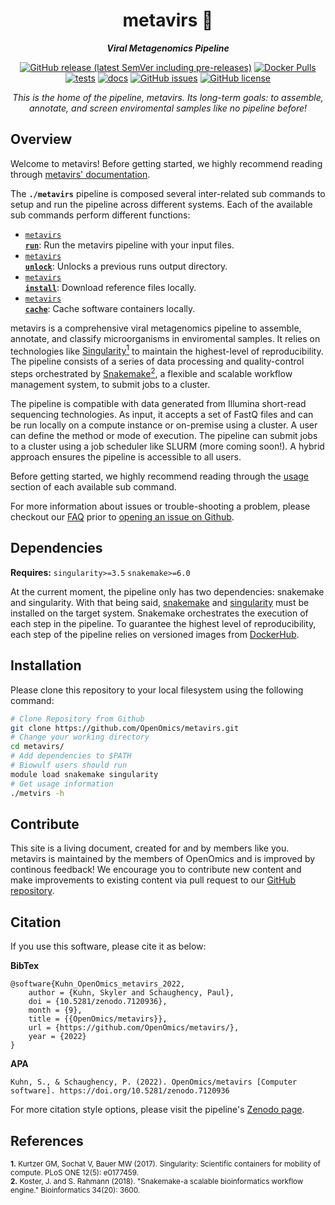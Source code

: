 <div align="center">
   
  <h1>metavirs 🔬</h1>
  
  **_Viral Metagenomics Pipeline_**

  [![GitHub release (latest SemVer including pre-releases)](https://img.shields.io/github/v/release/OpenOmics/metavirs?color=blue&include_prereleases)](https://github.com/OpenOmics/metavirs/releases) [![Docker Pulls](https://img.shields.io/docker/pulls/skchronicles/metavirs)](https://hub.docker.com/repository/docker/skchronicles/metavirs) [![tests](https://github.com/OpenOmics/metavirs/workflows/tests/badge.svg)](https://github.com/OpenOmics/metavirs/actions/workflows/main.yaml) [![docs](https://github.com/OpenOmics/metavirs/workflows/docs/badge.svg)](https://github.com/OpenOmics/metavirs/actions/workflows/docs.yml) [![GitHub issues](https://img.shields.io/github/issues/OpenOmics/metavirs?color=brightgreen)](https://github.com/OpenOmics/metavirs/issues)  [![GitHub license](https://img.shields.io/github/license/OpenOmics/metavirs)](https://github.com/OpenOmics/metavirs/blob/main/LICENSE)  
  
  <i>
    This is the home of the pipeline, metavirs. Its long-term goals: to assemble, annotate, and screen enviromental samples like no pipeline before!
  </i>
</div>

## Overview
Welcome to metavirs! Before getting started, we highly recommend reading through [metavirs' documentation](https://openomics.github.io/metavirs/).

The **`./metavirs`** pipeline is composed several inter-related sub commands to setup and run the pipeline across different systems. Each of the available sub commands perform different functions: 

 * [<code>metavirs <b>run</b></code>](https://openomics.github.io/metavirs/usage/run/): Run the metavirs pipeline with your input files.
 * [<code>metavirs <b>unlock</b></code>](https://openomics.github.io/metavirs/usage/unlock/): Unlocks a previous runs output directory.
 * [<code>metavirs <b>install</b></code>](https://openomics.github.io/metavirs/usage/install/): Download reference files locally.
 * [<code>metavirs <b>cache</b></code>](https://openomics.github.io/metavirs/usage/cache/): Cache software containers locally.


metavirs is a comprehensive viral metagenomics pipeline to assemble, annotate, and classify microorganisms in enviromental samples. It relies on technologies like [Singularity<sup>1</sup>](https://singularity.lbl.gov/) to maintain the highest-level of reproducibility. The pipeline consists of a series of data processing and quality-control steps orchestrated by [Snakemake<sup>2</sup>](https://snakemake.readthedocs.io/en/stable/), a flexible and scalable workflow management system, to submit jobs to a cluster.

The pipeline is compatible with data generated from Illumina short-read sequencing technologies. As input, it accepts a set of FastQ files and can be run locally on a compute instance or on-premise using a cluster. A user can define the method or mode of execution. The pipeline can submit jobs to a cluster using a job scheduler like SLURM (more coming soon!). A hybrid approach ensures the pipeline is accessible to all users.

Before getting started, we highly recommend reading through the [usage](https://openomics.github.io/metavirs/usage/run/) section of each available sub command.

For more information about issues or trouble-shooting a problem, please checkout our [FAQ](https://openomics.github.io/metavirs/faq/questions/) prior to [opening an issue on Github](https://github.com/OpenOmics/metavirs/issues).

## Dependencies
**Requires:** `singularity>=3.5`  `snakemake>=6.0` 

At the current moment, the pipeline only has two dependencies: snakemake and singularity. With that being said, [snakemake](https://snakemake.readthedocs.io/en/stable/getting_started/installation.html) and [singularity](https://singularity.lbl.gov/all-releases) must be installed on the target system. Snakemake orchestrates the execution of each step in the pipeline. To guarantee the highest level of reproducibility, each step of the pipeline relies on versioned images from [DockerHub](https://hub.docker.com/repository/docker/skchronicles/metavirs). 

## Installation
Please clone this repository to your local filesystem using the following command:
```bash
# Clone Repository from Github
git clone https://github.com/OpenOmics/metavirs.git
# Change your working directory
cd metavirs/
# Add dependencies to $PATH
# Biowulf users should run
module load snakemake singularity
# Get usage information
./metvirs -h
```

## Contribute 
This site is a living document, created for and by members like you. metavirs is maintained by the members of OpenOmics and is improved by continous feedback! We encourage you to contribute new content and make improvements to existing content via pull request to our [GitHub repository](https://github.com/OpenOmics/metavirs).


## Citation

If you use this software, please cite it as below:  

**BibTex**  
```text
@software{Kuhn_OpenOmics_metavirs_2022,
    author = {Kuhn, Skyler and Schaughency, Paul},
    doi = {10.5281/zenodo.7120936},
    month = {9},
    title = {{OpenOmics/metavirs}},
    url = {https://github.com/OpenOmics/metavirs/},
    year = {2022}
}
```

**APA**  
```text
Kuhn, S., & Schaughency, P. (2022). OpenOmics/metavirs [Computer software]. https://doi.org/10.5281/zenodo.7120936
```

For more citation style options, please visit the pipeline's [Zenodo page](https://doi.org/10.5281/zenodo.7120936).

## References
<sup>**1.**  Kurtzer GM, Sochat V, Bauer MW (2017). Singularity: Scientific containers for mobility of compute. PLoS ONE 12(5): e0177459.</sup>  
<sup>**2.**  Koster, J. and S. Rahmann (2018). "Snakemake-a scalable bioinformatics workflow engine." Bioinformatics 34(20): 3600.</sup>  
